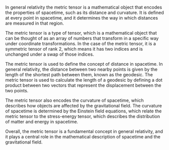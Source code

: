In general relativity the metric tensor is a mathematical object that encodes the properties of spacetime, such as its distance and curvature. It is defined at every point in spacetime, and it determines the way in which distances are measured in that region.

The metric tensor is a type of tensor, which is a mathematical object that can be thought of as an array of numbers that transform in a specific way under coordinate transformations. In the case of the metric tensor, it is a symmetric tensor of rank 2, which means it has two indices and is unchanged under a swap of those indices.

The metric tensor is used to define the concept of distance in spacetime. In general relativity, the distance between two nearby points is given by the length of the shortest path between them, known as the geodesic. The metric tensor is used to calculate the length of a geodesic by defining a dot product between two vectors that represent the displacement between the two points.

The metric tensor also encodes the curvature of spacetime, which describes how objects are affected by the gravitational field. The curvature of spacetime is determined by the Einstein field equations, which relate the metric tensor to the stress-energy tensor, which describes the distribution of matter and energy in spacetime.

Overall, the metric tensor is a fundamental concept in general relativity, and it plays a central role in the mathematical description of spacetime and the gravitational field.
